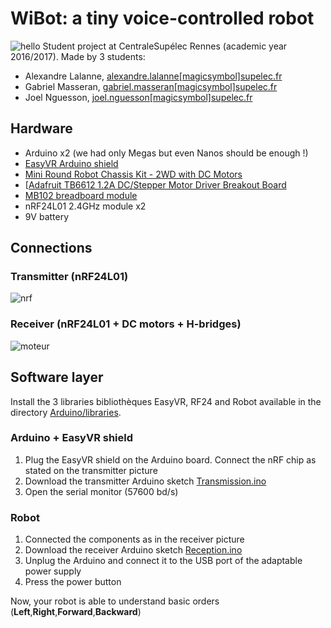 # WiBot: a tiny voice-controlled robot
![hello](https://raw.githubusercontent.com/ProjetSolideP12/Projet-de-synthese-P12/master/robot.jpg)
Student project at CentraleSupélec Rennes (academic year 2016/2017). Made by 3 students:
* Alexandre Lalanne, [alexandre.lalanne[magicsymbol]supelec.fr](mailto:alexandre.lalanne[magicsymbol]supelec.fr)
* Gabriel Masseran, [gabriel.masseran[magicsymbol]supelec.fr](mailto:gabriel.masseran[magicsymbol]supelec.fr)
* Joel Nguesson, [joel.nguesson[magicsymbol]supelec.fr](mailto:joel.nguesson[magicsymbol]supelec.fr)

## Hardware
* Arduino x2 (we had only Megas but even Nanos should be enough !)
* [EasyVR Arduino shield](http://www.robotshop.com/eu/fr/blindage-arduino-reconnaissance-vocale-easyvr-30-assembler.html)
* [Mini Round Robot Chassis Kit - 2WD with DC Motors](https://www.adafruit.com/product/3216)
* [[Adafruit TB6612 1.2A DC/Stepper Motor Driver Breakout Board](https://learn.adafruit.com/adafruit-tb6612-h-bridge-dc-stepper-motor-driver-breakout/overview)
* [MB102 breadboard module](https://www.amazon.fr/Breadboard-Module-alimentation-Puissance-Arduino/dp/B00IOB9B1Q)
* nRF24L01 2.4GHz module x2
* 9V battery

## Connections
### Transmitter (nRF24L01)
![nrf](https://raw.githubusercontent.com/ProjetSolideP12/Projet-de-synthese-P12/master/branchement_radio.png)
### Receiver (nRF24L01 + DC motors + H-bridges)
![moteur](https://raw.githubusercontent.com/ProjetSolideP12/Projet-de-synthese-P12/master/branchement_moteurs.png)

## Software layer
Install the 3 libraries bibliothèques EasyVR, RF24 and Robot available in the directory [Arduino/libraries](https://github.com/ProjetSolideP12/Projet-de-synthese-P12/tree/master/Arduino/libraries).

### Arduino + EasyVR shield
1. Plug the EasyVR shield on the Arduino board. Connect the nRF chip as stated on the transmitter picture
2. Download the transmitter Arduino sketch [Transmission.ino](https://github.com/ProjetSolideP12/Projet-de-synthese-P12/blob/master/Arduino/Transmission/Transmission.ino)
3. Open the serial monitor (57600 bd/s)

### Robot
1. Connected the components as in the receiver picture
2. Download the receiver Arduino sketch [Reception.ino](https://github.com/ProjetSolideP12/Projet-de-synthese-P12/blob/master/Arduino/Reception/Reception.ino)
3. Unplug the Arduino and connect it to the USB port of the adaptable power supply
4. Press the power button

Now, your robot is able to understand basic orders (**Left**,**Right**,**Forward**,**Backward**)
